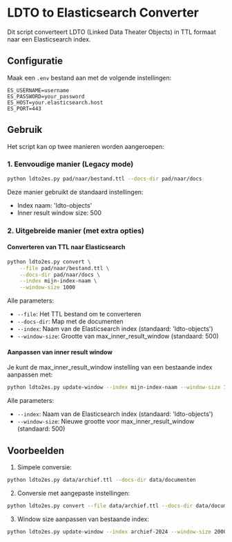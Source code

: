 # LDTO to Elasticsearch Converter

Dit script converteert LDTO (Linked Data Theater Objects) in TTL formaat naar een Elasticsearch index.

## Configuratie

Maak een `.env` bestand aan met de volgende instellingen:

```env
ES_USERNAME=username
ES_PASSWORD=your_password
ES_HOST=your.elasticsearch.host
ES_PORT=443
```

## Gebruik

Het script kan op twee manieren worden aangeroepen:

### 1. Eenvoudige manier (Legacy mode)

```bash
python ldto2es.py pad/naar/bestand.ttl --docs-dir pad/naar/docs
```

Deze manier gebruikt de standaard instellingen:
- Index naam: 'ldto-objects'
- Inner result window size: 500

### 2. Uitgebreide manier (met extra opties)

#### Converteren van TTL naar Elasticsearch

```bash
python ldto2es.py convert \
    --file pad/naar/bestand.ttl \
    --docs-dir pad/naar/docs \
    --index mijn-index-naam \
    --window-size 1000
```

Alle parameters:
- `--file`: Het TTL bestand om te converteren
- `--docs-dir`: Map met de documenten
- `--index`: Naam van de Elasticsearch index (standaard: 'ldto-objects')
- `--window-size`: Grootte van max_inner_result_window (standaard: 500)

#### Aanpassen van inner result window

Je kunt de max_inner_result_window instelling van een bestaande index aanpassen met:

```bash
python ldto2es.py update-window --index mijn-index-naam --window-size 1000
```

Alle parameters:
- `--index`: Naam van de Elasticsearch index (standaard: 'ldto-objects')
- `--window-size`: Nieuwe grootte voor max_inner_result_window (standaard: 500)

## Voorbeelden

1. Simpele conversie:
```bash
python ldto2es.py data/archief.ttl --docs-dir data/documenten
```

2. Conversie met aangepaste instellingen:
```bash
python ldto2es.py convert --file data/archief.ttl --docs-dir data/documenten --index archief-2024 --window-size 1000
```

3. Window size aanpassen van bestaande index:
```bash
python ldto2es.py update-window --index archief-2024 --window-size 2000
```
